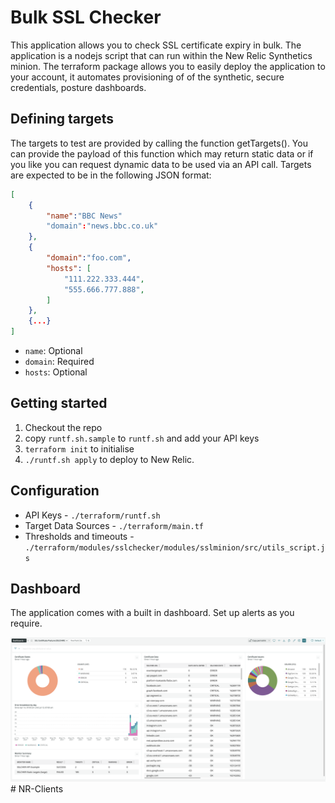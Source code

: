 # Bulk SSL Checker

This application allows you to check SSL certificate expiry in bulk. The application is a nodejs script that can run within the New Relic Synthetics minion. The terraform package allows you to easily deploy the application to your account, it automates provisioning of of the synthetic, secure credentials, posture dashboards.

## Defining targets
The targets to test are provided by calling the function getTargets(). You can provide the payload of this function which may return static data or if you like you can request dynamic data to be used via an API call. Targets are expected to be in the following JSON format:

```json
[
    {
        "name":"BBC News"
        "domain":"news.bbc.co.uk"
    },
    {
        "domain":"foo.com",
        "hosts": [
            "111.222.333.444",
            "555.666.777.888",
        ]
    },
    {...}
]
```

* `name`: Optional
* `domain`: Required
* `hosts`: Optional

## Getting started

1. Checkout the repo
2. copy `runtf.sh.sample` to `runtf.sh` and add your API keys
3. `terraform init` to initialise
4. `./runtf.sh apply` to deploy to New Relic.

## Configuration

* API Keys - `./terraform/runtf.sh`
* Target Data Sources - `./terraform/main.tf`
* Thresholds and timeouts - `./terraform/modules/sslchecker/modules/sslminion/src/utils_script.js`

## Dashboard

The application comes with a built in dashboard. Set up alerts as you require.

![dashboard-example](dashboard.png)# NR-Clients
